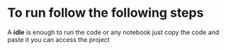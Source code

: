 # To run follow the following steps 


A **idle** is enough to run the code or any notebook
just copy the code and paste it you can access the project
